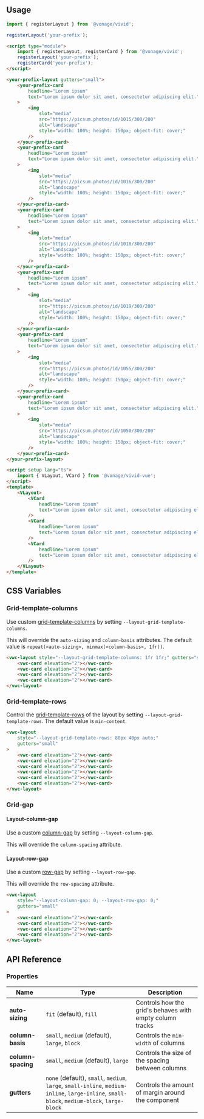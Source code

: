 ## Usage

<vwc-tabs gutters="none">
<vwc-tab label="Web component"></vwc-tab>
<vwc-tab-panel>

```js
import { registerLayout } from '@vonage/vivid';

registerLayout('your-prefix');
```

```html preview full
<script type="module">
	import { registerLayout, registerCard } from '@vonage/vivid';
	registerLayout('your-prefix');
	registerCard('your-prefix');
</script>

<your-prefix-layout gutters="small">
	<your-prefix-card
		headline="Lorem ipsum"
		text="Lorem ipsum dolor sit amet, consectetur adipiscing elit."
	>
		<img
			slot="media"
			src="https://picsum.photos/id/1015/300/200"
			alt="landscape"
			style="width: 100%; height: 150px; object-fit: cover;"
		/>
	</your-prefix-card>
	<your-prefix-card
		headline="Lorem ipsum"
		text="Lorem ipsum dolor sit amet, consectetur adipiscing elit."
	>
		<img
			slot="media"
			src="https://picsum.photos/id/1016/300/200"
			alt="landscape"
			style="width: 100%; height: 150px; object-fit: cover;"
		/>
	</your-prefix-card>
	<your-prefix-card
		headline="Lorem ipsum"
		text="Lorem ipsum dolor sit amet, consectetur adipiscing elit."
	>
		<img
			slot="media"
			src="https://picsum.photos/id/1018/300/200"
			alt="landscape"
			style="width: 100%; height: 150px; object-fit: cover;"
		/>
	</your-prefix-card>
	<your-prefix-card
		headline="Lorem ipsum"
		text="Lorem ipsum dolor sit amet, consectetur adipiscing elit."
	>
		<img
			slot="media"
			src="https://picsum.photos/id/1019/300/200"
			alt="landscape"
			style="width: 100%; height: 150px; object-fit: cover;"
		/>
	</your-prefix-card>
	<your-prefix-card
		headline="Lorem ipsum"
		text="Lorem ipsum dolor sit amet, consectetur adipiscing elit."
	>
		<img
			slot="media"
			src="https://picsum.photos/id/1055/300/200"
			alt="landscape"
			style="width: 100%; height: 150px; object-fit: cover;"
		/>
	</your-prefix-card>
	<your-prefix-card
		headline="Lorem ipsum"
		text="Lorem ipsum dolor sit amet, consectetur adipiscing elit."
	>
		<img
			slot="media"
			src="https://picsum.photos/id/1050/300/200"
			alt="landscape"
			style="width: 100%; height: 150px; object-fit: cover;"
		/>
	</your-prefix-card>
</your-prefix-layout>
```

</vwc-tab-panel>
<vwc-tab label="Vue"></vwc-tab>
<vwc-tab-panel>

```html
<script setup lang="ts">
	import { VLayout, VCard } from '@vonage/vivid-vue';
</script>
<template>
	<VLayout>
		<VCard
			headline="Lorem ipsum"
			text="Lorem ipsum dolor sit amet, consectetur adipiscing elit."
		/>
		<VCard
			headline="Lorem ipsum"
			text="Lorem ipsum dolor sit amet, consectetur adipiscing elit."
		/>
		<VCard
			headline="Lorem ipsum"
			text="Lorem ipsum dolor sit amet, consectetur adipiscing elit."
		/>
	</VLayout>
</template>
```

</vwc-tab-panel>
</vwc-tabs>

## CSS Variables

### Grid-template-columns

Use custom [grid-template-columns](https://developer.mozilla.org/en-US/docs/Web/CSS/grid-template-columns) by setting `--layout-grid-template-columns`.

This will override the `auto-sizing` and `column-basis` attributes. The default value is `repeat(<auto-sizing>, minmax(<column-basis>, 1fr))`.

```html preview full
<vwc-layout style="--layout-grid-template-columns: 1fr 1fr;" gutters="small">
	<vwc-card elevation="2"></vwc-card>
	<vwc-card elevation="2"></vwc-card>
	<vwc-card elevation="2"></vwc-card>
	<vwc-card elevation="2"></vwc-card>
</vwc-layout>
```

### Grid-template-rows

Control the [grid-template-rows](https://developer.mozilla.org/en-US/docs/Web/CSS/grid-template-rows) of the layout by setting `--layout-grid-template-rows`. The default value is `min-content`.

```html preview full
<vwc-layout
	style="--layout-grid-template-rows: 80px 40px auto;"
	gutters="small"
>
	<vwc-card elevation="2"></vwc-card>
	<vwc-card elevation="2"></vwc-card>
	<vwc-card elevation="2"></vwc-card>
	<vwc-card elevation="2"></vwc-card>
	<vwc-card elevation="2"></vwc-card>
	<vwc-card elevation="2"></vwc-card>
</vwc-layout>
```

### Grid-gap

#### Layout-column-gap

Use a custom [column-gap](https://developer.mozilla.org/en-US/docs/Web/CSS/column-gap) by setting `--layout-column-gap`.

This will override the `column-spacing` attribute.

#### Layout-row-gap

Use a custom [row-gap](https://developer.mozilla.org/en-US/docs/Web/CSS/row-gap) by setting `--layout-row-gap`.

This will override the `row-spacing` attribute.

```html preview full
<vwc-layout
	style="--layout-column-gap: 0; --layout-row-gap: 0;"
	gutters="small"
>
	<vwc-card elevation="2"></vwc-card>
	<vwc-card elevation="2"></vwc-card>
	<vwc-card elevation="2"></vwc-card>
	<vwc-card elevation="2"></vwc-card>
</vwc-layout>
```

## API Reference

### Properties

<div class="table-wrapper">

| Name               | Type                                                                                                                                        | Description                                              |
| ------------------ | ------------------------------------------------------------------------------------------------------------------------------------------- | -------------------------------------------------------- |
| **auto-sizing**    | `fit` (default), `fill`                                                                                                                     | Controls how the grid's behaves with empty column tracks |
| **column-basis**   | `small`, `medium` (default), `large`, `block`                                                                                               | Controls the `min-width` of columns                      |
| **column-spacing** | `small`, `medium` (default), `large`                                                                                                        | Controls the size of the spacing between columns         |
| **gutters**        | `none` (default), `small`, `medium`, `large`, `small-inline`, `medium-inline`, `large-inline`, `small-block`, `medium-block`, `large-block` | Controls the amount of margin around the component       |

</div>
